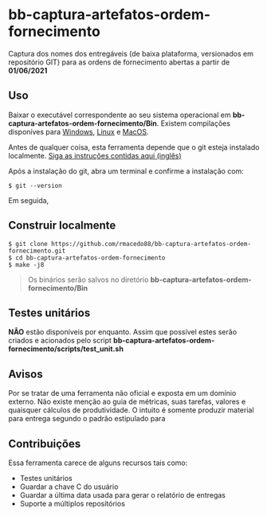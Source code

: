 # bb-captura-artefatos-ordem-fornecimento

Captura dos nomes dos entregáveis (de baixa plataforma, versionados em repositório GIT) para as ordens de fornecimento
abertas a partir de **01/06/2021**

## Uso

Baixar o executável correspondente ao seu sistema operacional em **bb-captura-artefatos-ordem-fornecimento/Bin**.
Existem compilações disponíves para [Windows](), [Linux]() e [MacOS]().

Antes de qualquer coisa, esta ferramenta depende que o git esteja instalado localmente.
[Siga as instruções contidas aqui (inglês)](https://git-scm.com/book/en/v2/Getting-Started-Installing-Git)

Após a instalação do git, abra um terminal e confirme a instalação com:

```shell
$ git --version
```

Em seguida,

## Construir localmente

```shell
$ git clone https://github.com/rmacedo88/bb-captura-artefatos-ordem-fornecimento.git
$ cd bb-captura-artefatos-ordem-fornecimento
$ make -j8
```

> Os binários serão salvos no diretório **bb-captura-artefatos-ordem-fornecimento/Bin**

## Testes unitários

**NÂO** estão disponíveis por enquanto. Assim que possível estes serão criados e acionados pelo script
**bb-captura-artefatos-ordem-fornecimento/scripts/test_unit.sh**

## Avisos

Por se tratar de uma ferramenta não oficial e exposta em um domínio externo. Não existe menção ao guia de métricas, suas
tarefas, valores e quaisquer cálculos de produtividade. O intuito é somente produzir material para entrega segundo o
padrão estipulado para

## Contribuições

Essa ferramenta carece de alguns recursos tais como:

- Testes unitários
- Guardar a chave C do usuário
- Guardar a última data usada para gerar o relatório de entregas
- Suporte a múltiplos repositórios